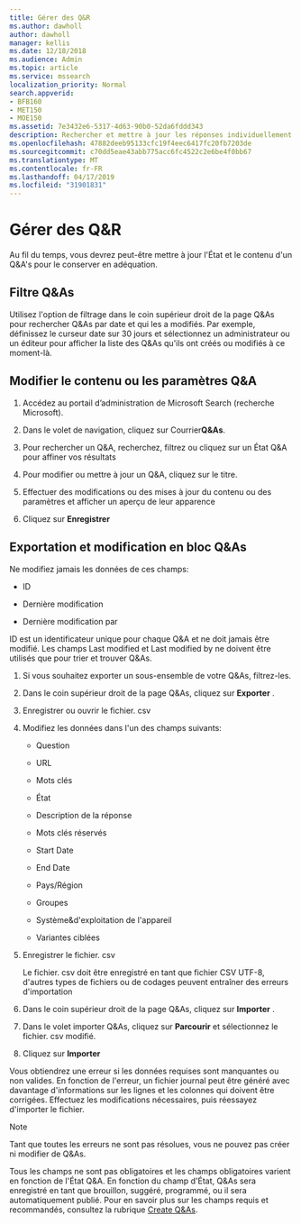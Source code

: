 ```yaml
---
title: Gérer des Q&R
ms.author: dawholl
author: dawholl
manager: kellis
ms.date: 12/18/2018
ms.audience: Admin
ms.topic: article
ms.service: mssearch
localization_priority: Normal
search.appverid:
- BFB160
- MET150
- MOE150
ms.assetid: 7e3432e6-5317-4d63-90b0-52da6fddd343
description: Rechercher et mettre à jour les réponses individuellement ou utiliser les outils de recherche Microsoft disponibles pour les modifier en une seule fois
ms.openlocfilehash: 47882deeb95133cfc19f4eec6417fc20fb7203de
ms.sourcegitcommit: c70dd5eae43abb775acc6fc4522c2e6be4f0bb67
ms.translationtype: MT
ms.contentlocale: fr-FR
ms.lasthandoff: 04/17/2019
ms.locfileid: "31901831"
---
```

# <a name="manage-qas"></a>Gérer des Q&R

Au fil du temps, vous devrez peut-être mettre à jour l'État et le contenu d'un Q&A's pour le conserver en adéquation.
  
## <a name="filter-qas"></a>Filtre Q&As

Utilisez l'option de filtrage dans le coin supérieur droit de la page Q&As pour rechercher Q&As par date et qui les a modifiés. Par exemple, définissez le curseur date sur 30 jours et sélectionnez un administrateur ou un éditeur pour afficher la liste des Q&As qu'ils ont créés ou modifiés à ce moment-là.
  
## <a name="change-qa-content-or-settings"></a>Modifier le contenu ou les paramètres Q&A

1. Accédez au portail d’administration de Microsoft Search (recherche Microsoft).
    
2. Dans le volet de navigation, cliquez sur Courrier**Q&As**.
    
3. Pour rechercher un Q&A, recherchez, filtrez ou cliquez sur un État Q&A pour affiner vos résultats
    
4. Pour modifier ou mettre à jour un Q&A, cliquez sur le titre.
    
5. Effectuer des modifications ou des mises à jour du contenu ou des paramètres et afficher un aperçu de leur apparence
    
6. Cliquez sur **Enregistrer**
    
## <a name="bulk-export-and-edit-qas"></a>Exportation et modification en bloc Q&As

Ne modifiez jamais les données de ces champs:
  
- ID
    
- Dernière modification
    
- Dernière modification par
    
ID est un identificateur unique pour chaque Q&A et ne doit jamais être modifié. Les champs Last modified et Last modified by ne doivent être utilisés que pour trier et trouver Q&As.
  
1. Si vous souhaitez exporter un sous-ensemble de votre Q&As, filtrez-les.
    
2. Dans le coin supérieur droit de la page Q&As, cliquez sur **Exporter** .
    
3. Enregistrer ou ouvrir le fichier. csv
    
4. Modifiez les données dans l'un des champs suivants:
    
   - Question
    
   - URL
      
   - Mots clés
    
   - État
    
   - Description de la réponse
    
   - Mots clés réservés
    
   - Start Date
    
   - End Date
    
   - Pays/Région
    
   - Groupes
    
   - Système&amp;d'exploitation de l'appareil
    
   - Variantes ciblées
    
5. Enregistrer le fichier. csv

    Le fichier. csv doit être enregistré en tant que fichier CSV UTF-8, d'autres types de fichiers ou de codages peuvent entraîner des erreurs d'importation
    
6. Dans le coin supérieur droit de la page Q&As, cliquez sur **Importer** .
    
7. Dans le volet importer Q&As, cliquez sur **Parcourir** et sélectionnez le fichier. csv modifié. 
    
8. Cliquez sur **Importer**
    
Vous obtiendrez une erreur si les données requises sont manquantes ou non valides. En fonction de l'erreur, un fichier journal peut être généré avec davantage d'informations sur les lignes et les colonnes qui doivent être corrigées. Effectuez les modifications nécessaires, puis réessayez d'importer le fichier.
  
> [!NOTE]
> Tant que toutes les erreurs ne sont pas résolues, vous ne pouvez pas créer ni modifier de Q&As. 
  
Tous les champs ne sont pas obligatoires et les champs obligatoires varient en fonction de l'État Q&A. En fonction du champ d'État, Q&As sera enregistré en tant que brouillon, suggéré, programmé, ou il sera automatiquement publié. Pour en savoir plus sur les champs requis et recommandés, consultez la rubrique [Create Q&As](create-qas.md).

  

